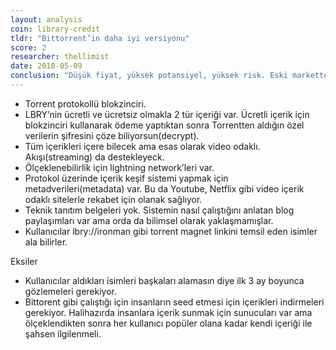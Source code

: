 ```yaml
---
layout: analysis
coin: library-credit
tldr: "Bittorrent’in daha iyi versiyonu"
score: 2
researcher: thellimist
date: 2018-05-09
conclusion: "Düşük fiyat, yüksek potansiyel, yüksek risk. Eski marketten  daha iyi olmaları ve eski marketin nasıl işgal edilebileceğini bulmaları gerekiyor . "
---
```


- Torrent protokollü blokzinciri.  
- LBRY’nin ücretli ve ücretsiz olmakla 2 tür içeriği var. Ücretli içerik için blokzinciri kullanarak ödeme yaptıktan sonra Torrentten aldığın özel verilerin şifresini çöze biliyorsun(decrypt). 
- Tüm içerikleri içere bilecek ama esas olarak video odaklı. Akışı(streaming) da destekleyeck. 
- Ölçeklenebilirlik için lightning network’leri var.
- Protokol üzerinde içerik keşif sistemi yapmak için metadverileri(metadata) var. Bu da Youtube, Netflix gibi video içerik odaklı sitelerle rekabet için olanak sağlıyor.
- Teknik tanıtım belgeleri yok. Sistemin nasıl çalıştığını anlatan blog paylaşımları var ama orda da bilimsel olarak yaklaşmamışlar. 
- Kullanıcılar lbry://ironman  gibi torrent magnet linkini temsil eden isimler ala bilirler.

Eksiler

- Kullanıcılar aldıkları isimleri başkaları alamasın diye ilk 3 ay boyunca gözlemeleri gerekiyor. 
- Bittorent gibi çalıştığı için insanların seed etmesi için içerikleri indirmeleri gerekiyor.  Halihazırda insanlara içerik sunmak için sunucuları var ama ölçeklendikten sonra her kullanıcı popüler olana kadar kendi içeriği ile şahsen ilgilenmeli.
